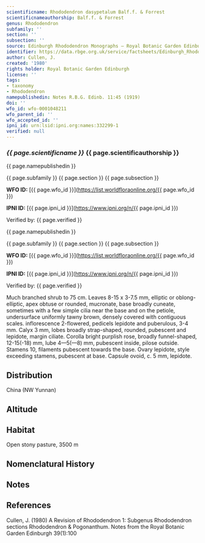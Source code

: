 ```yaml
---
scientificname: Rhododendron dasypetalum Balf.f. & Forrest
scientificnameauthorship: Balf.f. & Forrest
genus: Rhododendron
subfamily: ''
section: ''
subsection: ''
source: Edinburgh Rhododendron Monographs – Royal Botanic Garden Edinburgh
identifier: https://data.rbge.org.uk/service/factsheets/Edinburgh_Rhododendron_Monographs.xhtml
author: Cullen, J.
created: '1980'
rights holder: Royal Botanic Garden Edinburgh
license: ''
tags:
- taxonomy
- Rhododendron
namepublishedin: Notes R.B.G. Edinb. 11:45 (1919)
doi: ''
wfo_id: wfo-0001048211
wfo_parent_id: ''
wfo_accepted_id: ''
ipni_id: urn:lsid:ipni.org:names:332299-1
verified: null
---
```

### _{{ page.scientificname }}_ {{ page.scientificauthorship }}
 {{ page.namepublishedin }}

{{ page.subfamily }} {{ page.section }} {{ page.subsection }}

**WFO ID:** [{{ page.wfo_id }}](https://list.worldfloraonline.org/{{ page.wfo_id }})

**IPNI ID:** [{{ page.ipni_id }}](https://www.ipni.org/n/{{ page.ipni_id }})

Verified by: {{ page.verified }}

 {{ page.namepublishedin }}

{{ page.subfamily }} {{ page.section }} {{ page.subsection }}

**WFO ID:** [{{ page.wfo_id }}](https://list.worldfloraonline.org/{{ page.wfo_id }})

**IPNI ID:** [{{ page.ipni_id }}](https://www.ipni.org/n/{{ page.ipni_id }})

Verified by: {{ page.verified }}



Much branched shrub to 75 cm. Leaves 8-15 x 3-7.5 mm, elliptic or oblong-elliptic, apex obtuse or rounded, mucronate, base broadly cuneate, sometimes with a few simple cilia near the base and on the petiole, undersurface uniformly tawny brown, densely covered with contiguous scales. inflorescence 2-flowered, pedicels lepidote and puberulous, 3-4 mm. Calyx 3 mm, lobes broadly strap-shaped, rounded, pubescent and lepidote, margin ciliate. Corolla bright purplish rose, broadly funnel-shaped, 12-15(-18) mm, lube 4—5(—8) mm, pubescent inside, pilose outside. Stamens 10, filaments pubescent towards the base. Ovary lepidote, style exceeding stamens, pubescent at base. Capsule ovoid, c. 5 mm, lepidote.

## Distribution
China (NW Yunnan)

## Altitude


## Habitat
Open stony pasture, 3500 m

## Nomenclatural History

                       
## Notes


## References

Cullen, J. (1980) A Revision of Rhododendron 1: Subgenus Rhododendron sections Rhododendron & Pogonanthum. Notes from the Royal Botanic Garden Edinburgh 39(1):100
